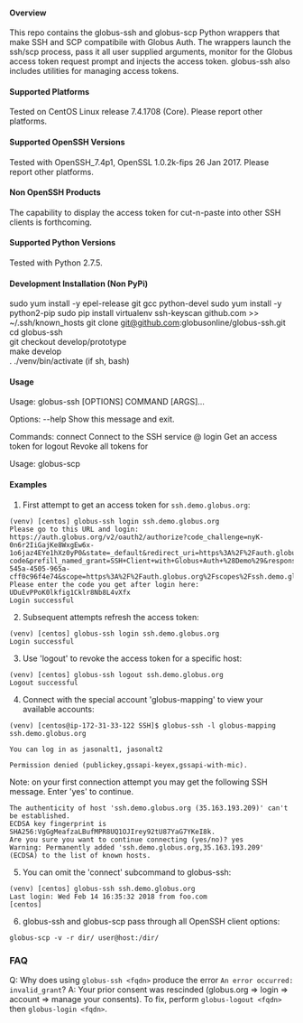 #### Overview
This repo contains the globus-ssh and globus-scp Python wrappers that make SSH and SCP compatibile with Globus Auth. The wrappers launch the ssh/scp process, pass it all user supplied arguments, monitor for the Globus access token request prompt and injects the access token. globus-ssh also includes utilities for managing access tokens.

#### Supported Platforms
Tested on CentOS Linux release 7.4.1708 (Core). Please report other platforms.

#### Supported OpenSSH Versions
Tested with OpenSSH_7.4p1, OpenSSL 1.0.2k-fips  26 Jan 2017. Please report other platforms.

#### Non OpenSSH Products
The capability to display the access token for cut-n-paste into other SSH clients is forthcoming.

#### Supported Python Versions
Tested with Python 2.7.5.

#### Development Installation (Non PyPi)
sudo yum install -y epel-release git gcc python-devel
sudo yum install -y python2-pip
sudo pip install virtualenv
ssh-keyscan github.com >> ~/.ssh/known_hosts
git clone git@github.com:globusonline/globus-ssh.git  
cd globus-ssh  
git checkout develop/prototype  
make develop  
. ./venv/bin/activate (if sh, bash)  

#### Usage
Usage: globus-ssh [OPTIONS] COMMAND [ARGS]...

Options:
  --help  Show this message and exit.

Commands:
  connect  Connect to the SSH service @ <fqdn>
  login    Get an access token for <fqdn>
  logout   Revoke all tokens for <fqdn>

Usage: globus-scp <OpenSSH scp args>

#### Examples
1. First attempt to get an access token for `ssh.demo.globus.org`: 
```
(venv) [centos] globus-ssh login ssh.demo.globus.org
Please go to this URL and login: https://auth.globus.org/v2/oauth2/authorize?code_challenge=nyK-0n6r2IiGajKe8WxgEw6x-1o6jaz4EYe1hXz0yP0&state=_default&redirect_uri=https%3A%2F%2Fauth.globus.org%2Fv2%2Fweb%2Fauth-code&prefill_named_grant=SSH+Client+with+Globus+Auth+%28Demo%29&response_type=code&client_id=892ee39b-545a-4505-965a-cff0c96f4e74&scope=https%3A%2F%2Fauth.globus.org%2Fscopes%2Fssh.demo.globus.org%2Fssh&code_challenge_method=S256&access_type=offline
Please enter the code you get after login here: UDuEvPPoK0lkfig1Cklr8Nb8L4vXfx
Login successful
```

2. Subsequent attempts refresh the access token:
```
(venv) [centos] globus-ssh login ssh.demo.globus.org
Login successful
```

3. Use 'logout' to revoke the access token for a specific host:
```
(venv) [centos] globus-ssh logout ssh.demo.globus.org
Logout successful
```

4. Connect with the special account 'globus-mapping' to view your available accounts:
```
(venv) [centos@ip-172-31-33-122 SSH]$ globus-ssh -l globus-mapping ssh.demo.globus.org

You can log in as jasonalt1, jasonalt2

Permission denied (publickey,gssapi-keyex,gssapi-with-mic).
```

Note: on your first connection attempt you may get the following SSH message. Enter 'yes' to continue.
```
The authenticity of host 'ssh.demo.globus.org (35.163.193.209)' can't be established.
ECDSA key fingerprint is SHA256:VgGgMeafzaLBufMPR8UQ1OJIrey92tU87YaG7YKeI8k.
Are you sure you want to continue connecting (yes/no)? yes
Warning: Permanently added 'ssh.demo.globus.org,35.163.193.209' (ECDSA) to the list of known hosts.
```

5. You can omit the 'connect' subcommand to globus-ssh:
```
(venv) [centos] globus-ssh ssh.demo.globus.org
Last login: Wed Feb 14 16:35:32 2018 from foo.com
[centos] 
```

6. globus-ssh and globus-scp pass through all OpenSSH client options:
```
globus-scp -v -r dir/ user@host:/dir/
```

### FAQ
Q: Why does using `globus-ssh <fqdn>` produce the error `An error occurred: invalid_grant`?
A: Your prior consent was rescinded (globus.org => login => account => manage your consents). To fix, perform
`globus-logout <fqdn>` then `globus-login <fqdn>`.
